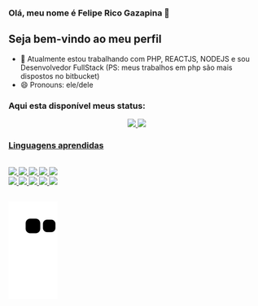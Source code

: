 ### Olá, meu nome é Felipe Rico Gazapina 👋
## Seja bem-vindo ao meu perfil

- 🔭 Atualmente estou trabalhando com PHP, REACTJS, NODEJS e sou Desenvolvedor FullStack (PS: meus trabalhos em php são mais dispostos no bitbucket)
- 😄 Pronouns: ele/dele

### Aqui esta disponível meus status:
<div align="center">
  <a href="https://github.com/FelipeGazapina">
  <img height="180em" src="https://github-readme-stats.vercel.app/api?username=FelipeGazapina&show_icons=true&theme=midnight-purple&include_all_commits=true&count_private=true&custom_title=Felipe Rico Gazapina status"/>
  <img height="180em" src="https://github-readme-stats.vercel.app/api/top-langs/?username=FelipeGazapina&layout=compact&langs_count=10&theme=midnight-purple&exclude_repo=calculadoraPython,pythonTeste&custom_title=Linguagens mais utilizadas"/>
</div>

### Linguagens aprendidas 
<div style="display: inline_block"><br>
  <img src="https://img.icons8.com/color/48/000000/html-5--v1.png"/>
  <img src="https://img.icons8.com/color/48/000000/css3.png"/>
  <img src="https://img.icons8.com/color/48/000000/javascript--v1.png"/>
  <img src="https://img.icons8.com/ultraviolet/48/000000/react--v1.png"/> 
  <img src="https://img.icons8.com/color/48/undefined/vue-js.png"/>
  <div></div>
  <img src="https://img.icons8.com/stickers/48/undefined/laravel.png"/>
  <img src="https://img.icons8.com/color/48/000000/nodejs.png"/>
  <img src="https://img.icons8.com/dusk/48/000000/php-logo.png"/>
  <img src="https://img.icons8.com/fluency/48/000000/maria-db.png"/>
  <img src="https://img.icons8.com/color/48/000000/mongodb.png"/>
<!--   <img src="https://img.icons8.com/color/48/000000/flutter.png"/> -->
<!--   <img src="https://img.icons8.com/color/48/000000/python--v1.png"/> -->
</div>
      
  ##
 <div> 
   
 
  ![Snake animation](https://github.com/rafaballerini/rafaballerini/blob/output/github-contribution-grid-snake.svg)
 
</div>
<!--   
  [![Readme Card](https://github-readme-stats.vercel.app/api/pin/?username=FelipeGazapina&repo=Projeto-Integrador-I&theme=midnight-purple)](https://github.com/FelipeGazapina/Projeto-Integrador-I) -->
